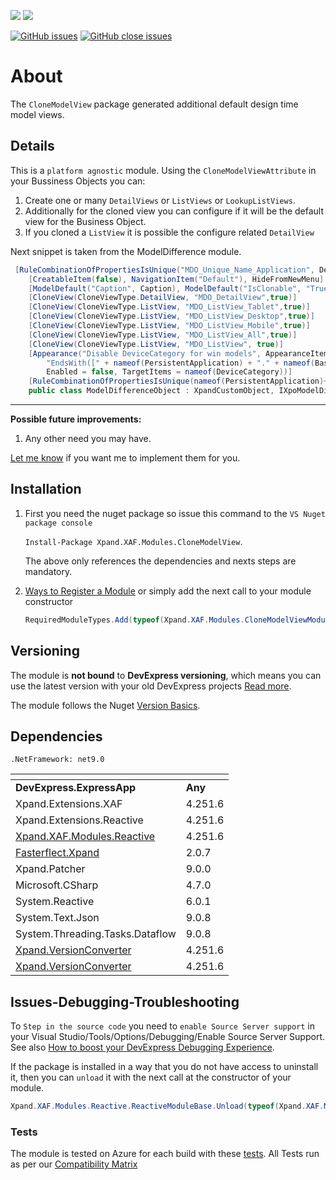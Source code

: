 ![](https://img.shields.io/nuget/v/Xpand.XAF.Modules.CloneModelView.svg?&style=flat) ![](https://img.shields.io/nuget/dt/Xpand.XAF.Modules.CloneModelView.svg?&style=flat)

[![GitHub issues](https://img.shields.io/github/issues/eXpandFramework/expand/CloneModelView.svg)](https://github.com/eXpandFramework/eXpand/issues?utf8=%E2%9C%93&q=is%3Aissue+is%3Aopen+sort%3Aupdated-desc+label%3AReactive.XAF+label%3ACloneModelView) [![GitHub close issues](https://img.shields.io/github/issues-closed/eXpandFramework/eXpand/CloneModelView.svg)](https://github.com/eXpandFramework/eXpand/issues?utf8=%E2%9C%93&q=is%3Aissue+is%3Aclosed+sort%3Aupdated-desc+label%3AReactive.XAF+label%3ACloneModelView)
# About

The `CloneModelView` package generated additional default design time model views.

## Details
This is a `platform agnostic` module. Using the `CloneModelViewAttribute` in your Bussiness Objects you can:

1. Create one or many `DetailViews` or `ListViews` or `LookupListViews`.
2. Additionally for the cloned view you can configure if it will be the default view for the Business Object.
3. If you cloned a `ListView` it is possible the configure related `DetailView`

<twitter>

Next snippet is taken from the ModelDifference module.

```cs
 [RuleCombinationOfPropertiesIsUnique("MDO_Unique_Name_Application", DefaultContexts.Save, nameof(Name)+"," +nameof(PersistentApplication)+","+nameof(DeviceCategory))]
    [CreatableItem(false), NavigationItem("Default"), HideFromNewMenu]
    [ModelDefault("Caption", Caption), ModelDefault("IsClonable", "True"), VisibleInReports(false)]
    [CloneView(CloneViewType.DetailView, "MDO_DetailView",true)]
    [CloneView(CloneViewType.ListView, "MDO_ListView_Tablet",true)]
    [CloneView(CloneViewType.ListView, "MDO_ListView_Desktop",true)]
    [CloneView(CloneViewType.ListView, "MDO_ListView_Mobile",true)]
    [CloneView(CloneViewType.ListView, "MDO_ListView_All",true)]
    [CloneView(CloneViewType.ListView, "MDO_ListView", true)]
    [Appearance("Disable DeviceCategory for win models", AppearanceItemType.ViewItem,
        "EndsWith([" + nameof(PersistentApplication) + "." + nameof(BaseObjects.PersistentApplication.ExecutableName) +"], '.exe')", 
        Enabled = false, TargetItems = nameof(DeviceCategory))]
    [RuleCombinationOfPropertiesIsUnique(nameof(PersistentApplication)+","+nameof(DifferenceType)+","+nameof(CombineOrder))]
    public class ModelDifferenceObject : XpandCustomObject, IXpoModelDifference {

```

</twitter>

--- 

**Possible future improvements:**

1. Any other need you may have.

[Let me know](https://github.com/sponsors/apobekiaris) if you want me to implement them for you.

## Installation 
1. First you need the nuget package so issue this command to the `VS Nuget package console` 

   `Install-Package Xpand.XAF.Modules.CloneModelView`.

    The above only references the dependencies and nexts steps are mandatory.

2. [Ways to Register a Module](https://documentation.devexpress.com/eXpressAppFramework/118047/Concepts/Application-Solution-Components/Ways-to-Register-a-Module)
or simply add the next call to your module constructor
    ```cs
    RequiredModuleTypes.Add(typeof(Xpand.XAF.Modules.CloneModelViewModule));
    ```
## Versioning
The module is **not bound** to **DevExpress versioning**, which means you can use the latest version with your old DevExpress projects [Read more](https://github.com/eXpandFramework/XAF/tree/master/tools/Xpand.VersionConverter).

The module follows the Nuget [Version Basics](https://docs.microsoft.com/en-us/nuget/reference/package-versioning#version-basics).
## Dependencies
`.NetFramework: net9.0`

|<!-- -->|<!-- -->
|----|----
|**DevExpress.ExpressApp**|**Any**
|Xpand.Extensions.XAF|4.251.6
 |Xpand.Extensions.Reactive|4.251.6
 |[Xpand.XAF.Modules.Reactive](https://github.com/eXpandFramework/Reactive.XAF/tree/master/src/Modules/Xpand.XAF.Modules.Reactive)|4.251.6
 |[Fasterflect.Xpand](https://github.com/eXpandFramework/Fasterflect)|2.0.7
 |Xpand.Patcher|9.0.0
 |Microsoft.CSharp|4.7.0
 |System.Reactive|6.0.1
 |System.Text.Json|9.0.8
 |System.Threading.Tasks.Dataflow|9.0.8
 |[Xpand.VersionConverter](https://github.com/eXpandFramework/Reactive.XAF/tree/master/tools/Xpand.VersionConverter)|4.251.6
 |[Xpand.VersionConverter](https://github.com/eXpandFramework/Reactive.XAF/tree/master/tools/Xpand.VersionConverter)|4.251.6

## Issues-Debugging-Troubleshooting

To `Step in the source code` you need to `enable Source Server support` in your Visual Studio/Tools/Options/Debugging/Enable Source Server Support. See also [How to boost your DevExpress Debugging Experience](https://github.com/eXpandFramework/DevExpress.XAF/wiki/How-to-boost-your-DevExpress-Debugging-Experience#1-index-the-symbols-to-your-custom-devexpresss-installation-location).

If the package is installed in a way that you do not have access to uninstall it, then you can `unload` it with the next call at the constructor of your module.
```cs
Xpand.XAF.Modules.Reactive.ReactiveModuleBase.Unload(typeof(Xpand.XAF.Modules.CloneModelView.CloneModelViewModule))
```


### Tests

The module is tested on Azure for each build with these [tests](https://github.com/eXpandFramework/Packages/tree/master/src/Tests/Xpand.XAF.s.CloneModelView.CloneModelView). 
All Tests run as per our [Compatibility Matrix](https://github.com/eXpandFramework/DevExpress.XAF#compatibility-matrix)

